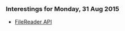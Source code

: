 ### Interestings for Monday, 31 Aug 2015

- [FileReader API](https://developer.mozilla.org/en/docs/Web/API/FileReader)
